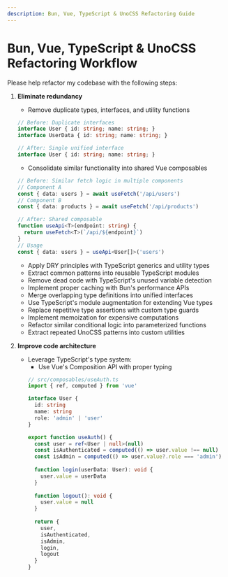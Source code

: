 ```yaml
---
description: Bun, Vue, TypeScript & UnoCSS Refactoring Guide
---
```


# Bun, Vue, TypeScript & UnoCSS Refactoring Workflow

Please help refactor my codebase with the following steps:

1. **Eliminate redundancy**
   - Remove duplicate types, interfaces, and utility functions
   ```ts
   // Before: Duplicate interfaces
   interface User { id: string; name: string; }
   interface UserData { id: string; name: string; }
   
   // After: Single unified interface
   interface User { id: string; name: string; }
   ```
   - Consolidate similar functionality into shared Vue composables
   ```ts
   // Before: Similar fetch logic in multiple components
   // Component A
   const { data: users } = await useFetch('/api/users')
   // Component B
   const { data: products } = await useFetch('/api/products')
   
   // After: Shared composable
   function useApi<T>(endpoint: string) {
     return useFetch<T>(`/api/${endpoint}`)
   }
   // Usage
   const { data: users } = useApi<User[]>('users')
   ```
   - Apply DRY principles with TypeScript generics and utility types
   - Extract common patterns into reusable TypeScript modules
   - Remove dead code with TypeScript's unused variable detection
   - Implement proper caching with Bun's performance APIs
   - Merge overlapping type definitions into unified interfaces
   - Use TypeScript's module augmentation for extending Vue types
   - Replace repetitive type assertions with custom type guards
   - Implement memoization for expensive computations
   - Refactor similar conditional logic into parameterized functions
   - Extract repeated UnoCSS patterns into custom utilities

2. **Improve code architecture**
   - Leverage TypeScript's type system:
     - Use Vue's Composition API with proper typing
     ```ts
     // src/composables/useAuth.ts
     import { ref, computed } from 'vue'
     
     interface User {
       id: string
       name: string
       role: 'admin' | 'user'
     }
     
     export function useAuth() {
       const user = ref<User | null>(null)
       const isAuthenticated = computed(() => user.value !== null)
       const isAdmin = computed(() => user.value?.role === 'admin')
       
       function login(userData: User): void {
         user.value = userData
       }
       
       function logout(): void {
         user.value = null
       }
       
       return {
         user,
         isAuthenticated,
         isAdmin,
         login,
         logout
       }
     }